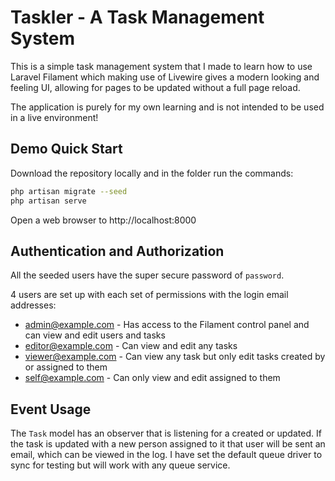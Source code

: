 # Taskler - A Task Management System

This is a simple task management system that I made to learn how to use Laravel Filament which 
making use of Livewire gives a modern looking and feeling UI, allowing for pages to be updated 
without a full page reload.

The application is purely for my own learning and is not intended to be used in a live environment!

## Demo Quick Start

Download the repository locally and in the folder run the commands:

```bash
php artisan migrate --seed
php artisan serve
```

Open a web browser to http://localhost:8000

## Authentication and Authorization

All the seeded users have the super secure password of `password`.

4 users are set up with each set of permissions with the login email addresses:

* admin@example.com - Has access to the Filament control panel and can view and edit users and tasks
* editor@example.com - Can view and edit any tasks
* viewer@example.com - Can view any task but only edit tasks created by or assigned to them
* self@example.com - Can only view and edit assigned to them

## Event Usage

The `Task` model has an observer that is listening for a  created or updated. If the task
is updated with a new person assigned to it that user will be sent an email, which can be 
viewed in the log. I have set the default queue driver to sync for testing but will work 
with any queue service.
